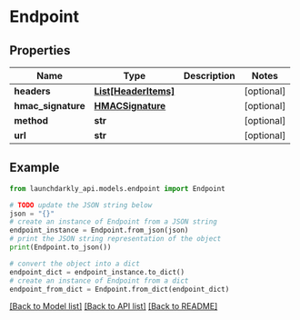 # Endpoint


## Properties

Name | Type | Description | Notes
------------ | ------------- | ------------- | -------------
**headers** | [**List[HeaderItems]**](HeaderItems.md) |  | [optional] 
**hmac_signature** | [**HMACSignature**](HMACSignature.md) |  | [optional] 
**method** | **str** |  | [optional] 
**url** | **str** |  | [optional] 

## Example

```python
from launchdarkly_api.models.endpoint import Endpoint

# TODO update the JSON string below
json = "{}"
# create an instance of Endpoint from a JSON string
endpoint_instance = Endpoint.from_json(json)
# print the JSON string representation of the object
print(Endpoint.to_json())

# convert the object into a dict
endpoint_dict = endpoint_instance.to_dict()
# create an instance of Endpoint from a dict
endpoint_from_dict = Endpoint.from_dict(endpoint_dict)
```
[[Back to Model list]](../README.md#documentation-for-models) [[Back to API list]](../README.md#documentation-for-api-endpoints) [[Back to README]](../README.md)


